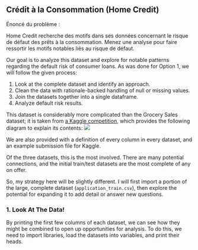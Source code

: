 ## Crédit à la Consommation (Home Credit)

Énoncé du problème :

Home Credit recherche des motifs dans ses données concernant le risque de défaut des prêts à la consommation. Menez une analyse pour faire ressortir les motifs notables liés au risque de défaut.


Our goal is to analyze this dataset and explore for notable patterns regarding the default risk of consumer loans.  As was done for Option 1, we will follow the given process:

1. Look at the complete dataset and identify an approach.
1. Clean the data with rationale-backed handling of null or missing values.
1. Join the datasets together into a single dataframe.
1. Analyze default risk results.

This dataset is considerably more complicated than the Grocery Sales dataset; it is taken from [a Kaggle competition](https://www.kaggle.com/c/home-credit-default-risk/data), which provides the following diagram to explain its contents:
<img src='./Kaggle - Home Credit Schema.png'>

We are also provided with a definition of every column in every dataset, and an example submission file for Kaggle.

Of the three datasets, this is the most involved.  There are many potential connections, and the initial train/test datasets are the most complete of any on offer.

So, my strategy here will be slightly different.  I will first import a portion of the large, complete dataset (`application_train.csv`), then explore the potential for expanding it to add detail or answer new questions.


### 1. Look At The Data!

By printing the first few columns of each dataset, we can see how they might be combined to open up opportunities for analysis.  To do this, we need to import libraries, load the datasets into variables, and print their heads.
